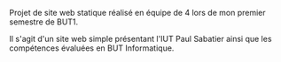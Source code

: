 Projet de site web statique réalisé en équipe de 4 lors de mon premier semestre de BUT1.

Il s'agit d'un site web simple présentant l'IUT Paul Sabatier ainsi que les compétences évaluées en BUT Informatique.
